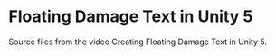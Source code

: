 # Floating Damage Text in Unity 5
Source files from the video Creating Floating Damage Text in Unity 5. 
